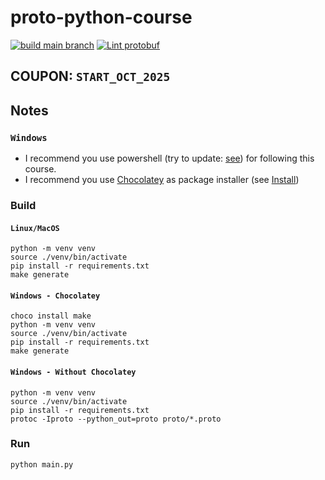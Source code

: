 # proto-python-course
[![build main branch](https://github.com/Clement-Jean/proto-python-course/actions/workflows/build.yml/badge.svg)](https://github.com/Clement-Jean/proto-python-course/actions/workflows/build.yml) [![Lint protobuf](https://github.com/Clement-Jean/proto-python-course/actions/workflows/lint.yml/badge.svg)](https://github.com/Clement-Jean/proto-python-course/actions/workflows/lint.yml)

## COUPON: `START_OCT_2025`

## Notes

### `Windows`

- I recommend you use powershell (try to update: [see](https://github.com/PowerShell/PowerShell/releases)) for following this course.
- I recommend you use [Chocolatey](https://chocolatey.org/) as package installer (see [Install](https://chocolatey.org/install))

### Build

#### `Linux/MacOS`

```shell
python -m venv venv
source ./venv/bin/activate
pip install -r requirements.txt
make generate
```

#### `Windows - Chocolatey`
```shell
choco install make
python -m venv venv
source ./venv/bin/activate
pip install -r requirements.txt
make generate
```

#### `Windows - Without Chocolatey`

```shell
python -m venv venv
source ./venv/bin/activate
pip install -r requirements.txt
protoc -Iproto --python_out=proto proto/*.proto
```

### Run

```
python main.py
```

